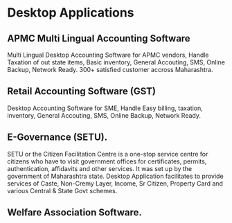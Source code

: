 # Desktop Applications

## APMC Multi Lingual Accounting Software

Multi Lingual Desktop Accounting Software for APMC vendors, Handle Taxation of out state items, Basic inventory, General Accouting, SMS, Online Backup, Network Ready. 300+ satisfied customer accross Maharashtra.

## Retail Accounting Software (GST)

Desktop Accounting Software for SME, Handle Easy billing, taxation, inventory, General Accouting, SMS, Online Backup, Network Ready.

## E-Governance (SETU).

SETU or the Citizen Facilitation Centre is a one-stop service centre for citizens who have to visit government offices for certificates, permits, authentication, affidavits and other services. It was set up by the government of Maharashtra state. Desktop Application facilitates to provide services of Caste, Non-Cremy Layer, Income, Sr Citizen, Property Card and various Central & State Govt schemes.

## Welfare Association Software.

